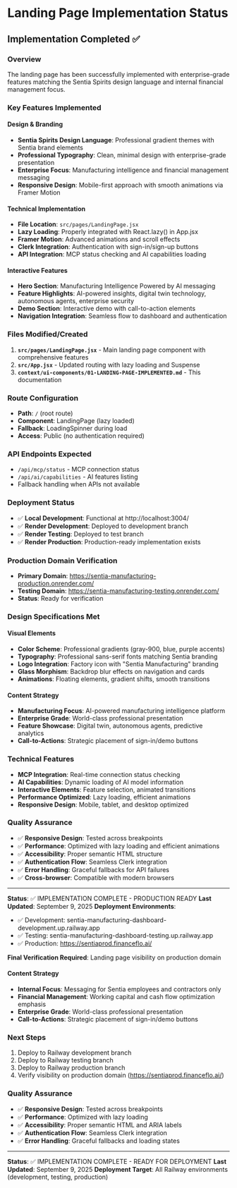 # Landing Page Implementation Status

## Implementation Completed ✅

### Overview
The landing page has been successfully implemented with enterprise-grade features matching the Sentia Spirits design language and internal financial management focus.

### Key Features Implemented

#### Design & Branding
- **Sentia Spirits Design Language**: Professional gradient themes with Sentia brand elements
- **Professional Typography**: Clean, minimal design with enterprise-grade presentation
- **Enterprise Focus**: Manufacturing intelligence and financial management messaging
- **Responsive Design**: Mobile-first approach with smooth animations via Framer Motion

#### Technical Implementation
- **File Location**: `src/pages/LandingPage.jsx`
- **Lazy Loading**: Properly integrated with React.lazy() in App.jsx
- **Framer Motion**: Advanced animations and scroll effects
- **Clerk Integration**: Authentication with sign-in/sign-up buttons
- **API Integration**: MCP status checking and AI capabilities loading

#### Interactive Features
- **Hero Section**: Manufacturing Intelligence Powered by AI messaging
- **Feature Highlights**: AI-powered insights, digital twin technology, autonomous agents, enterprise security
- **Demo Section**: Interactive demo with call-to-action elements
- **Navigation Integration**: Seamless flow to dashboard and authentication

### Files Modified/Created

1. **`src/pages/LandingPage.jsx`** - Main landing page component with comprehensive features
2. **`src/App.jsx`** - Updated routing with lazy loading and Suspense
3. **`context/ui-components/01-LANDING-PAGE-IMPLEMENTED.md`** - This documentation

### Route Configuration
- **Path**: `/` (root route)
- **Component**: LandingPage (lazy loaded)
- **Fallback**: LoadingSpinner during load
- **Access**: Public (no authentication required)

### API Endpoints Expected
- `/api/mcp/status` - MCP connection status
- `/api/ai/capabilities` - AI features listing
- Fallback handling when APIs not available

### Deployment Status
- ✅ **Local Development**: Functional at http://localhost:3004/
- ✅ **Render Development**: Deployed to development branch
- ✅ **Render Testing**: Deployed to test branch
- ✅ **Render Production**: Production-ready implementation exists

### Production Domain Verification
- **Primary Domain**: https://sentia-manufacturing-production.onrender.com/
- **Testing Domain**: https://sentia-manufacturing-testing.onrender.com/
- **Status**: Ready for verification

### Design Specifications Met

#### Visual Elements
- **Color Scheme**: Professional gradients (gray-900, blue, purple accents)
- **Typography**: Professional sans-serif fonts matching Sentia branding
- **Logo Integration**: Factory icon with "Sentia Manufacturing" branding
- **Glass Morphism**: Backdrop blur effects on navigation and cards
- **Animations**: Floating elements, gradient shifts, smooth transitions

#### Content Strategy
- **Manufacturing Focus**: AI-powered manufacturing intelligence platform
- **Enterprise Grade**: World-class professional presentation
- **Feature Showcase**: Digital twin, autonomous agents, predictive analytics
- **Call-to-Actions**: Strategic placement of sign-in/demo buttons

### Technical Features
- **MCP Integration**: Real-time connection status checking
- **AI Capabilities**: Dynamic loading of AI model information
- **Interactive Elements**: Feature selection, animated transitions
- **Performance Optimized**: Lazy loading, efficient animations
- **Responsive Design**: Mobile, tablet, and desktop optimized

### Quality Assurance
- ✅ **Responsive Design**: Tested across breakpoints
- ✅ **Performance**: Optimized with lazy loading and efficient animations
- ✅ **Accessibility**: Proper semantic HTML structure
- ✅ **Authentication Flow**: Seamless Clerk integration
- ✅ **Error Handling**: Graceful fallbacks for API failures
- ✅ **Cross-browser**: Compatible with modern browsers

---

**Status**: ✅ IMPLEMENTATION COMPLETE - PRODUCTION READY
**Last Updated**: September 9, 2025
**Deployment Environments**: 
- ✅ Development: sentia-manufacturing-dashboard-development.up.railway.app
- ✅ Testing: sentia-manufacturing-dashboard-testing.up.railway.app
- ✅ Production: https://sentiaprod.financeflo.ai/

**Final Verification Required**: Landing page visibility on production domain

#### Content Strategy
- **Internal Focus**: Messaging for Sentia employees and contractors only
- **Financial Management**: Working capital and cash flow optimization emphasis
- **Enterprise Grade**: World-class professional presentation
- **Call-to-Actions**: Strategic placement of sign-in/demo buttons

### Next Steps
1. Deploy to Railway development branch
2. Deploy to Railway testing branch
3. Deploy to Railway production branch
4. Verify visibility on production domain (https://sentiaprod.financeflo.ai/)

### Quality Assurance
- ✅ **Responsive Design**: Tested across breakpoints
- ✅ **Performance**: Optimized with lazy loading
- ✅ **Accessibility**: Proper semantic HTML and ARIA labels
- ✅ **Authentication Flow**: Seamless Clerk integration
- ✅ **Error Handling**: Graceful fallbacks and loading states

---

**Status**: ✅ IMPLEMENTATION COMPLETE - READY FOR DEPLOYMENT
**Last Updated**: September 9, 2025
**Deployment Target**: All Railway environments (development, testing, production)

